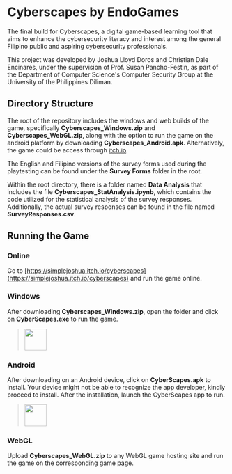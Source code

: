 # Cyberscapes by EndoGames
The final build for Cyberscapes, a digital game-based learning tool that aims to enhance the cybersecurity literacy and interest among the general Filipino public and aspiring cybersecurity professionals. 

This project was developed by Joshua Lloyd Doros and Christian Dale Encinares, under the supervision of Prof. Susan Pancho-Festin, as part of the Department of Computer Science's Computer Security Group at the University of the Philippines Diliman.

## Directory Structure
The root of the repository includes the windows and web builds of the game, specifically **Cyberscapes_Windows.zip** and **Cyberscapes_WebGL.zip**, along with the option to run the game on the android platform by downloading **Cyberscapes_Android.apk**. Alternatively, the game could be access through [itch.io](https://simplejoshua.itch.io/cyberscapes).

The English and Filipino versions of the survey forms used during the playtesting can be found under the **Survey Forms** folder in the root. 

Within the root directory, there is a folder named **Data Analysis** that includes the file **Cyberscapes_StatAnalysis.ipynb**, which contains the code utilized for the statistical analysis of the survey responses. Additionally, the actual survey responses can be found in the file named **SurveyResponses.csv**.

## Running the Game
### Online
Go to [https://simplejoshua.itch.io/cyberscapes](https://simplejoshua.itch.io/cyberscapes) and run the game online.

### Windows
After downloading **Cyberscapes_Windows.zip**, open the folder and click on **CyberScapes.exe** to run the game.
> <img src="https://github.com/EndoGamesPH/CS199/assets/75175923/f82dd789-fa25-450d-857e-1d1c8de53ddc" height="50">

### Android
After downloading on an Android device, click on **CyberScapes.apk** to install. Your device might not be able to recognize the app developer, kindly proceed to install. After the installation, launch the CyberScapes app to run.
> <img src="https://github.com/EndoGamesPH/CS199/assets/75175923/f0f480b2-38a0-4fcb-9a7e-ef0b4d6471f5" height="50">

### WebGL
Upload **Cyberscapes_WebGL.zip** to any WebGL game hosting site and run the game on the corresponding game page.
